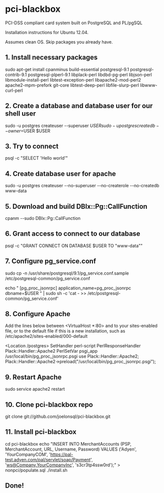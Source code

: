 pci-blackbox
============

PCI-DSS compliant card system built on PostgreSQL and PL/pgSQL

Installation instructions for Ubuntu 12.04.

Assumes clean OS. Skip packages you already have.

## 1. Install necessary packages
sudo apt-get install cpanminus build-essential postgresql-9.1 postgresql-contrib-9.1 postgresql-plperl-9.1 libplack-perl libdbd-pg-perl libjson-perl libmodule-install-perl libtest-exception-perl libapache2-mod-perl2 apache2-mpm-prefork git-core libtest-deep-perl libfile-slurp-perl libwww-curl-perl

## 2. Create a database and database user for our shell user
sudo -u postgres createuser --superuser $USER
sudo -u postgres createdb --owner=$USER $USER

## 3. Try to connect
psql -c "SELECT 'Hello world'"

## 4. Create database user for apache
sudo -u postgres createuser --no-superuser --no-createrole --no-createdb www-data

## 5. Download and build DBIx::Pg::CallFunction
cpanm --sudo DBIx::Pg::CallFunction

## 6. Grant access to connect to our database
psql -c "GRANT CONNECT ON DATABASE $USER TO \"www-data\""

## 7. Configure pg_service.conf
sudo cp -n /usr/share/postgresql/9.1/pg_service.conf.sample /etc/postgresql-common/pg_service.conf

echo "
[pg_proc_jsonrpc]
application_name=pg_proc_jsonrpc
dbname=$USER
" | sudo sh -c 'cat - >> /etc/postgresql-common/pg_service.conf'

## 8. Configure Apache

Add the lines below between <VirtualHost *:80> and </VirtualHost>
to your sites-enabled file, or to the default file if this
is a new installation, such as /etc/apache2/sites-enabled/000-default

<Location /postgres>
  SetHandler perl-script
  PerlResponseHandler Plack::Handler::Apache2
  PerlSetVar psgi_app /usr/local/bin/pg_proc_jsonrpc.psgi
</Location>
<Perl>
  use Plack::Handler::Apache2;
  Plack::Handler::Apache2->preload("/usr/local/bin/pg_proc_jsonrpc.psgi");
</Perl>

## 9. Restart Apache
sudo service apache2 restart

## 10. Clone pci-blackbox repo
git clone git://github.com/joelonsql/pci-blackbox.git

## 11. Install pci-blackbox
cd pci-blackbox
echo "INSERT INTO MerchantAccounts (PSP, MerchantAccount, URL, Username, Password) VALUES ('Adyen', 'YourCompanyCOM', 'https://pal-test.adyen.com/pal/servlet/soap/Payment', 'ws@Company.YourCompanyInc', 's3cr3tp4ssw0rd');" > nonpci/populate.sql
./install.sh

## Done!
